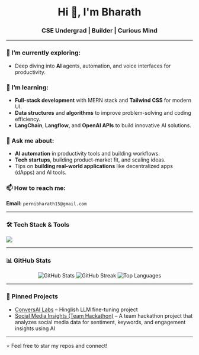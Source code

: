 <h1 align="center">Hi 👋, I'm Bharath</h1>
<h3 align="center">CSE Undergrad | Builder | Curious Mind</h3>

---

### 🌱 I’m currently exploring:
- Deep diving into **AI** agents, automation, and voice interfaces for productivity.



### 🧠 I’m learning:
- **Full-stack development** with MERN stack and **Tailwind CSS** for modern UI.
- **Data structures** and **algorithms** to improve problem-solving and coding efficiency.
- **LangChain**, **Langflow**, and **OpenAI APIs** to build innovative AI solutions.

### 💬 Ask me about:
- **AI automation** in productivity tools and building workflows.
- **Tech startups**, building product-market fit, and scaling ideas.
- Tips on **building real-world applications** like decentralized apps (dApps) and AI tools.

### 📫 How to reach me:  
**Email:** `pernibharath15@gmail.com`    


---

### 🛠️ Tech Stack & Tools
<p align="left">
  <img src="https://skillicons.dev/icons?i=python,java,cpp,javascript,react,nodejs,mongodb,tailwind,git,github,figma,linux,vscode" />
</p>

---

### 📊 GitHub Stats

<p align="center">
  <img src="https://github-readme-stats.vercel.app/api?username=bharath-541&show_icons=true&theme=tokyonight" alt="GitHub Stats" />
  <img src="https://streak-stats.demolab.com/?user=bharath-541&theme=tokyonight" alt="GitHub Streak" />
  <img src="https://github-readme-stats.vercel.app/api/top-langs/?username=bharath-541&layout=compact&theme=tokyonight" alt="Top Languages" />
</p>


---

### 📌 Pinned Projects
- [ConversAI Labs](https://github.com/bharath-541/ConversAIlabs-LLM-finetuning-assignment) – Hinglish LLM fine-tuning project  
- [Social Media Insights (Team Hackathon)](https://github.com/Soham-1304/Social_media_insights) – A team hackathon project that analyzes social media data for sentiment, keywords, and engagement insights using AI

---

⭐ Feel free to star my repos and connect!

